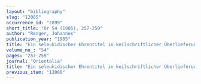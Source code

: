 ```yaml
---
layout: "bibliography"
slug: "12085"
occurrence_id: "2899"
short_title: "Or 54 (1985), 257-259"
author: "Renger, Johannes"
publication_year: "1985"
title: "Ein seleukidischer Ehrentitel in keilschriftlicher Überlieferung"
volume_no_: "54"
pages: "257-259"
journal: "Orientalia"
title: "Ein seleukidischer Ehrentitel in keilschriftlicher Überlieferung"
previous_item: "12088"
---
```

